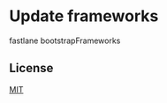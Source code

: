 # Update frameworks


fastlane bootstrapFrameworks

## License
[MIT](https://choosealicense.com/licenses/mit/)